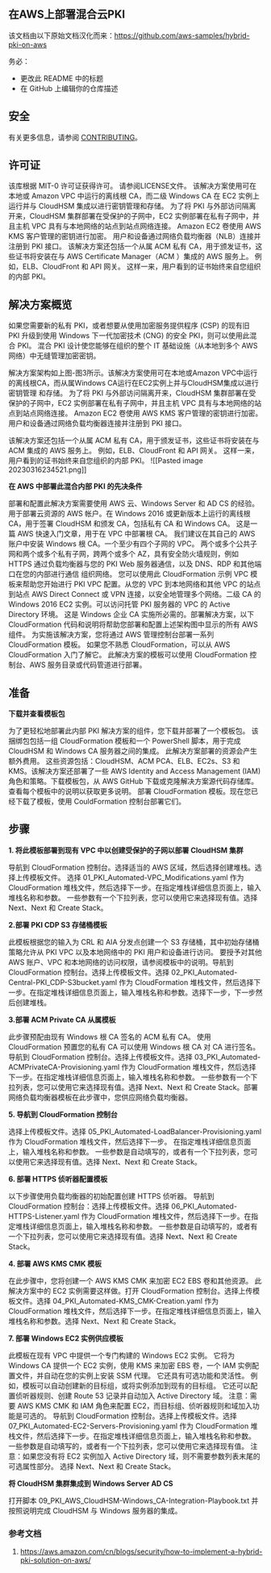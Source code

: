 ## 在AWS上部署混合云PKI


该文档由以下原始文档汉化而来：https://github.com/aws-samples/hybrid-pki-on-aws 

务必：

* 更改此 README 中的标题
* 在 GitHub 上编辑你的仓库描述

## 安全

有关更多信息，请参阅 [CONTRIBUTING](CONTRIBUTING.md#security-issue-notifications)。

## 许可证

该库根据 MIT-0 许可证获得许可。 请参阅LICENSE文件。
该解决方案使用可在本地或 Amazon VPC 中运行的离线根 CA，而二级 Windows CA 在 EC2 实例上运行并与 CloudHSM 集成以进行密钥管理和存储。 为了将 PKI 与外部访问隔离开来，CloudHSM 集群部署在受保护的子网中，EC2 实例部署在私有子网中，并且主机 VPC 具有与本地网络的站点到站点网络连接。 Amazon EC2 卷使用 AWS KMS 客户管理的密钥进行加密。 用户和设备通过网络负载均衡器（NLB）连接并注册到 PKI 接口。
该解决方案还包括一个从属 ACM 私有 CA，用于颁发证书，这些证书将安装在与 AWS Certificate Manager（ACM ）集成的 AWS 服务上。 例如，ELB、CloudFront 和 API 网关。 这样一来，用户看到的证书始终来自您组织的内部 PKI。

##  解决方案概览

如果您需要新的私有 PKI，或者想要从使用加密服务提供程序 (CSP) 的现有旧 PKI 升级到使用 Windows 下一代加密技术 (CNG) 的安全 PKI，则可以使用此混合 PKI。 混合 PKI 设计使您能够在组织的整个 IT 基础设施（从本地到多个 AWS 网络）中无缝管理加密密钥。

解决方案架构如上图-图3所示。该解决方案使用可在本地或Amazon VPC中运行的离线根CA，而从属Windows CA运行在EC2实例上并与CloudHSM集成以进行密钥管理 和存储。 为了将 PKI 与外部访问隔离开来，CloudHSM 集群部署在受保护的子网中，EC2 实例部署在私有子网中，并且主机 VPC 具有与本地网络的站点到站点网络连接。 Amazon EC2 卷使用 AWS KMS 客户管理的密钥进行加密。 用户和设备通过网络负载均衡器连接并注册到 PKI 接口。

该解决方案还包括一个从属 ACM 私有 CA，用于颁发证书，这些证书将安装在与 ACM 集成的 AWS 服务上。 例如，ELB、CloudFront 和 API 网关。 这样一来，用户看到的证书始终来自您组织的内部 PKI。
![[Pasted image 20230316234521.png]]


**在 AWS 中部署此混合内部 PKI 的先决条件**

部署和配置此解决方案需要使用 AWS 云、Windows Server 和 AD CS 的经验。用于部署云资源的 AWS 帐户。在 Windows 2016 或更新版本上运行的离线根 CA，用于签署 CloudHSM 和颁发 CA，包括私有 CA 和 Windows CA。 这是一篇 AWS 快速入门文章，用于在 VPC 中部署根 CA。 我们建议在其自己的 AWS 账户中安装 Windows 根 CA。一个至少有四个子网的 VPC。 两个或多个公共子网和两个或多个私有子网，跨两个或多个 AZ，具有安全防火墙规则，例如 HTTPS 通过负载均衡器与您的 PKI Web 服务器通信，以及 DNS、RDP 和其他端口在您的内部进行通信 组织网络。 您可以使用此 CloudFormation 示例 VPC 模板来帮助您开始进行 PKI VPC 配置。从您的 VPC 到本地网络和其他 VPC 的站点到站点 AWS Direct Connect 或 VPN 连接，以安全地管理多个网络。二级 CA 的 Windows 2016 EC2 实例。可以访问托管 PKI 服务器的 VPC 的 Active Directory 环境。 这是 Windows 企业 CA 实施所必需的。部署解决方案，以下 CloudFormation 代码和说明将帮助您部署和配置上述架构图中显示的所有 AWS 组件。 为实施该解决方案，您将通过 AWS 管理控制台部署一系列 CloudFormation 模板。
如果您不熟悉 CloudFormation，可以从 AWS CloudFormation 入门了解它。 此解决方案的模板可以使用 CloudFormation 控制台、AWS 服务目录或代码管道进行部署。

## 准备

**下载并查看模板包**

为了更轻松地部署此内部 PKI 解决方案的组件，您下载并部署了一个模板包。 该捆绑包包括一组 CloudFormation 模板和一个 PowerShell 脚本，用于完成 CloudHSM 和 Windows CA 服务器之间的集成。
此解决方案部署的资源会产生额外费用。 这些资源包括：CloudHSM、ACM PCA、ELB、EC2s、S3 和 KMS。该解决方案还部署了一些 AWS Identity and Access Management (IAM) 角色和策略。下载模板包，从 AWS GitHub 下载或克隆解决方案源代码存储库。查看每个模板中的说明以获取更多说明。
部署 CloudFormation 模板。现在您已经下载了模板，使用 CouldFormation 控制台部署它们。

## 步骤

**1. 将此模板部署到现有 VPC 中以创建受保护的子网以部署 CloudHSM 集群**

导航到 CloudFormation 控制台。选择适当的 AWS 区域，然后选择创建堆栈。选择上传模板文件。
选择 01_PKI_Automated-VPC_Modifications.yaml 作为 CloudFormation 堆栈文件，然后选择下一步。在指定堆栈详细信息页面上，输入堆栈名称和参数。 一些参数有一个下拉列表，您可以使用它来选择现有值。选择 Next、Next 和 Create Stack。

**2.部署 PKI CDP S3 存储桶模板**

此模板根据您的输入为 CRL 和 AIA 分发点创建一个 S3 存储桶，其中初始存储桶策略允许从 PKI VPC 以及本地网络中的 PKI 用户和设备进行访问。 要授予对其他 AWS 账户、VPC 和本地网络的访问权限，请参阅模板中的说明。导航到 CloudFormation 控制台。选择上传模板文件。选择 02_PKI_Automated-Central-PKI_CDP-S3bucket.yaml 作为 CloudFormation 堆栈文件，然后选择下一步。在指定堆栈详细信息页面上，输入堆栈名称和参数。选择下一步，下一步然后创建堆栈。

**3.部署 ACM Private CA 从属模板**

此步骤预配由现有 Windows 根 CA 签名的 ACM 私有 CA。 使用 CloudFormation 预置您的私有 CA 可以使用 Windows 根 CA 对 CA 进行签名。
导航到 CloudFormation 控制台。选择上传模板文件。选择 03_PKI_Automated-ACMPrivateCA-Provisioning.yaml 作为 CloudFormation 堆栈文件，然后选择下一步。在指定堆栈详细信息页面上，输入堆栈名称和参数。 一些参数有一个下拉列表，您可以使用它来选择现有值。选择 Next、Next 和 Create Stack。部署网络负载均衡器模板在此步骤中，您供应网络负载均衡器。

**5. 导航到 CloudFormation 控制台**

选择上传模板文件。选择 05_PKI_Automated-LoadBalancer-Provisioning.yaml 作为 CloudFormation 堆栈文件，然后选择下一步。
在指定堆栈详细信息页面上，输入堆栈名称和参数。 一些参数是自动填写的，或者有一个下拉列表，您可以使用它来选择现有值。选择 Next、Next 和 Create Stack。

**6. 部署 HTTPS 侦听器配置模板**

以下步骤使用负载均衡器的初始配置创建 HTTPS 侦听器。
导航到 CloudFormation 控制台：选择上传模板文件。选择 06_PKI_Automated-HTTPS-Listener.yaml 作为 CloudFormation 堆栈文件，然后选择下一步。在指定堆栈详细信息页面上，输入堆栈名称和参数。 一些参数是自动填写的，或者有一个下拉列表，您可以使用它来选择现有值。选择 Next、Next 和 Create Stack。

**4. 部署 AWS KMS CMK 模板**

在此步骤中，您将创建一个 AWS KMS CMK 来加密 EC2 EBS 卷和其他资源。 此解决方案中的 EC2 实例需要这样做。打开 CloudFormation 控制台。选择上传模板文件。选择 04_PKI_Automated-KMS_CMK-Creation.yaml 作为 CloudFormation 堆栈文件，然后选择下一步。在指定堆栈详细信息页面上，输入堆栈名称和参数。选择 Next、Next 和 Create Stack。

**7. 部署 Windows EC2 实例供应模板**

此模板在现有 VPC 中提供一个专门构建的 Windows EC2 实例。 它将为 Windows CA 提供一个 EC2 实例，使用 KMS 来加密 EBS 卷，一个 IAM 实例配置文件，并自动在您的实例上安装 SSM 代理。
它还具有可选功能和灵活性。 例如，模板可以自动创建新的目标组，或将实例添加到现有的目标组。 它还可以配置侦听器规则、创建 Route 53 记录并自动加入 Active Directory 域。
注意：需要 AWS KMS CMK 和 IAM 角色来配置 EC2，而目标组、侦听器规则和域加入功能是可选的。
导航到 CloudFormation 控制台。选择上传模板文件。选择 07_PKI_Automated-EC2-Servers-Provisioning.yaml 作为 CloudFormation 堆栈文件，然后选择下一步。在指定堆栈详细信息页面上，输入堆栈名称和参数。 一些参数是自动填写的，或者有一个下拉列表，您可以使用它来选择现有值。
注意：如果您没有将 EC2 实例加入 Active Directory 域，则不需要参数列表末尾的可选属性部分。
选择 Next、Next 和 Create Stack。

**将 CloudHSM 集群集成到 Windows Server AD CS**

打开脚本 09_PKI_AWS_CloudHSM-Windows_CA-Integration-Playbook.txt 并按照说明完成 CloudHSM 与 Windows 服务器的集成。


### 参考文档
1. https://aws.amazon.com/cn/blogs/security/how-to-implement-a-hybrid-pki-solution-on-aws/